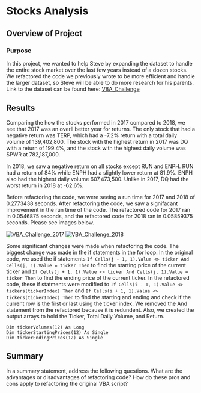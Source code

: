 # Stocks Analysis

## Overview of Project 
### Purpose
In this project, we wanted to help Steve by expanding the dataset to handle the entire stock market over the last few years instead of a dozen stocks. We refactored the code we previously wrote to be more efficient and handle the larger dataset, so Steve will be able to do more research for his parents. Link to the dataset can be found here: [VBA_Challenge](https://github.com/Dspiper/stock-analysis/blob/main/VBA_Challenge.xlsm)

## Results

Comparing the how the stocks performed in 2017 compared to 2018, we see that 2017 was an overll better year for returns. The only stock that had a negative return was TERP, which had a -7.2% return with a total daily volume of 139,402,800. The stock with the highest return in 2017 was DQ with a return of 199.4%, and the stock with the highest daily volume was SPWR at 782,187,000. 

In 2018, we saw a negative return on all stocks except RUN and ENPH. RUN had a return of 84% while ENPH had a slightly lower return at 81.9%. ENPH also had the highest daily volume 607,473,500. Unlike in 2017, DQ had the worst return in 2018 at -62.6%. 

Before refactoring the code, we were seeing a run time for 2017 and 2018 of 0.2773438 seconds. After refactoring the code, we saw a signifacant improvement in the run time of the code. The refactored code for 2017 ran in 0.0546875 seconds, and the refactored code for 2018 ran in 0.05859375 seconds. Please see images below. 

![VBA_Challenge_2017]() 
![VBA_Challenge_2018]()

Some significant changes were made when refactoring the code. The biggest change was made in the if statements in the for loop. In the original code, we used the if statements `If Cells(j - 1, 1).Value <> ticker And Cells(j, 1).Value = ticker Then` to find the starting price of the current ticker and `If Cells(j + 1, 1).Value <> ticker And Cells(j, 1).Value = ticker Then` to find the ending price of the current ticker. In the refactored code, these if statments were modified to `If Cells(i - 1, 1).Value <> tickers(tickerIndex) Then` and `If Cells(i + 1, 1).Value <> tickers(tickerIndex) Then` to find the starting and ending and check if the current row is the first or last using the ticker index. We removed the And statement from the refactored because it is redundent. Also, we created the output arrays to hold the Ticker, Total Daily Volume, and Return.

```
Dim tickerVolumes(12) As Long
Dim tickerStartingPrices(12) As Single
Dim tickerEndingPrices(12) As Single
```

## Summary

In a summary statement, address the following questions.
What are the advantages or disadvantages of refactoring code?
How do these pros and cons apply to refactoring the original VBA script?
